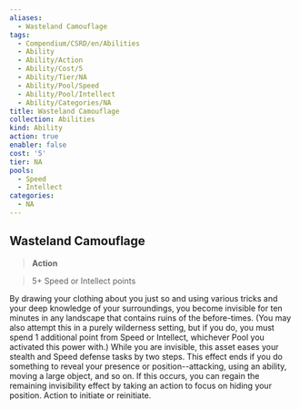 ```yaml
---
aliases:
  - Wasteland Camouflage
tags:
  - Compendium/CSRD/en/Abilities
  - Ability
  - Ability/Action
  - Ability/Cost/5
  - Ability/Tier/NA
  - Ability/Pool/Speed
  - Ability/Pool/Intellect
  - Ability/Categories/NA
title: Wasteland Camouflage
collection: Abilities
kind: Ability
action: true
enabler: false
cost: '5'
tier: NA
pools:
  - Speed
  - Intellect
categories:
  - NA
---
```

## Wasteland Camouflage    
>**Action**    
>5+ Speed or Intellect points  
    
By drawing your clothing about you just so and using various tricks and your deep knowledge of your surroundings, you become invisible for ten minutes in any landscape that contains ruins of the before-times. (You may also attempt this in a purely wilderness setting, but if you do, you must spend 1 additional point from Speed or Intellect, whichever Pool you activated this power with.) While you are invisible, this asset eases your stealth and Speed defense tasks by two steps. This effect ends if you do something to reveal your presence or position--attacking, using an ability, moving a large object, and so on. If this occurs, you can regain the remaining invisibility effect by taking an action to focus on hiding your position. Action to initiate or reinitiate.